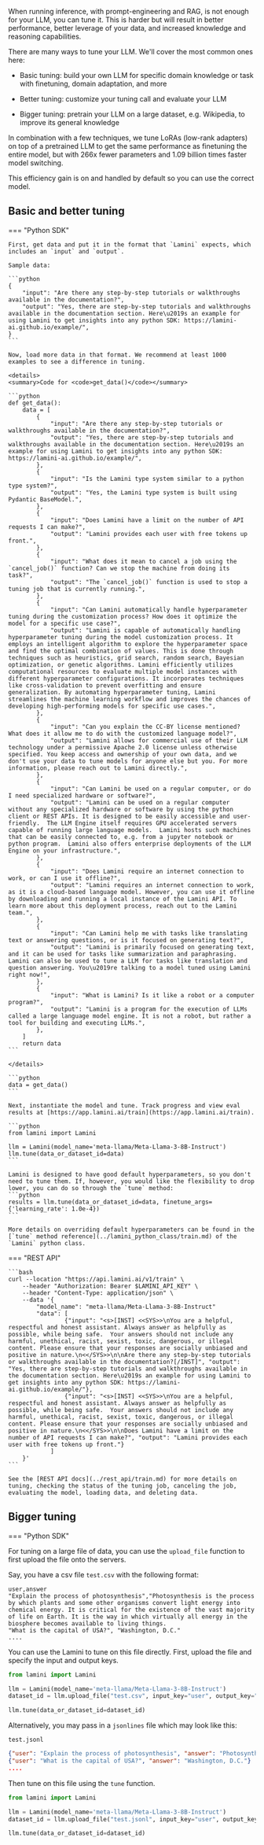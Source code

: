 When running inference, with prompt-engineering and RAG, is not enough for your LLM, you can tune it. This is harder but will result in better performance, better leverage of your data, and increased knowledge and reasoning capabilities.

There are many ways to tune your LLM. We'll cover the most common ones here:

- Basic tuning: build your own LLM for specific domain knowledge or task with finetuning, domain adaptation, and more

- Better tuning: customize your tuning call and evaluate your LLM

- Bigger tuning: pretrain your LLM on a large dataset, e.g. Wikipedia, to improve its general knowledge

In combination with a few techniques, we tune LoRAs (low-rank adapters) on top of a pretrained LLM to get the same performance as finetuning the entire model, but with 266x fewer parameters and 1.09 billion times faster model switching.

This efficiency gain is on and handled by default so you can use the correct model.
## Basic and better tuning

=== "Python SDK"

    First, get data and put it in the format that `Lamini` expects, which includes an `input` and `output`.

    Sample data:

    ```python
    {
        "input": "Are there any step-by-step tutorials or walkthroughs available in the documentation?",
        "output": "Yes, there are step-by-step tutorials and walkthroughs available in the documentation section. Here\u2019s an example for using Lamini to get insights into any python SDK: https://lamini-ai.github.io/example/",
    }
    ```

    Now, load more data in that format. We recommend at least 1000 examples to see a difference in tuning.

    <details>
    <summary>Code for <code>get_data()</code></summary>

    ```python
    def get_data():
        data = [
            {
                "input": "Are there any step-by-step tutorials or walkthroughs available in the documentation?",
                "output": "Yes, there are step-by-step tutorials and walkthroughs available in the documentation section. Here\u2019s an example for using Lamini to get insights into any python SDK: https://lamini-ai.github.io/example/",
            },
            {
                "input": "Is the Lamini type system similar to a python type system?",
                "output": "Yes, the Lamini type system is built using Pydantic BaseModel.",
            },
            {
                "input": "Does Lamini have a limit on the number of API requests I can make?",
                "output": "Lamini provides each user with free tokens up front.",
            },
            {
                "input": "What does it mean to cancel a job using the `cancel_job()` function? Can we stop the machine from doing its task?",
                "output": "The `cancel_job()` function is used to stop a tuning job that is currently running.",
            },
            {
                "input": "Can Lamini automatically handle hyperparameter tuning during the customization process? How does it optimize the model for a specific use case?",
                "output": "Lamini is capable of automatically handling hyperparameter tuning during the model customization process. It employs an intelligent algorithm to explore the hyperparameter space and find the optimal combination of values. This is done through techniques such as heuristics, grid search, random search, Bayesian optimization, or genetic algorithms. Lamini efficiently utilizes computational resources to evaluate multiple model instances with different hyperparameter configurations. It incorporates techniques like cross-validation to prevent overfitting and ensure generalization. By automating hyperparameter tuning, Lamini streamlines the machine learning workflow and improves the chances of developing high-performing models for specific use cases.",
            },
            {
                "input": "Can you explain the CC-BY license mentioned? What does it allow me to do with the customized language model?",
                "output": "Lamini allows for commercial use of their LLM technology under a permissive Apache 2.0 license unless otherwise specified. You keep access and ownership of your own data, and we don't use your data to tune models for anyone else but you. For more information, please reach out to Lamini directly.",
            },
            {
                "input": "Can Lamini be used on a regular computer, or do I need specialized hardware or software?",
                "output": "Lamini can be used on a regular computer without any specialized hardware or software by using the python client or REST APIs. It is designed to be easily accessible and user-friendly.  The LLM Engine itself requires GPU accelerated servers capable of running large language models.  Lamini hosts such machines that can be easily connected to, e.g. from a jupyter notebook or python program.  Lamini also offers enterprise deployments of the LLM Engine on your infrastructure.",
            },
            {
                "input": "Does Lamini require an internet connection to work, or can I use it offline?",
                "output": "Lamini requires an internet connection to work, as it is a cloud-based language model. However, you can use it offline by downloading and running a local instance of the Lamini API. To learn more about this deployment process, reach out to the Lamini team.",
            },
            {
                "input": "Can Lamini help me with tasks like translating text or answering questions, or is it focused on generating text?",
                "output": "Lamini is primarily focused on generating text, and it can be used for tasks like summarization and paraphrasing. Lamini can also be used to tune a LLM for tasks like translation and question answering. You\u2019re talking to a model tuned using Lamini right now!",
            },
            {
                "input": "What is Lamini? Is it like a robot or a computer program?",
                "output": "Lamini is a program for the execution of LLMs called a large language model engine. It is not a robot, but rather a tool for building and executing LLMs.",
            },
        ]
        return data
    ```

    </details>

    ```python
    data = get_data()
    ```

    Next, instantiate the model and tune. Track progress and view eval results at [https://app.lamini.ai/train](https://app.lamini.ai/train).

    ```python
    from lamini import Lamini

    llm = Lamini(model_name='meta-llama/Meta-Llama-3-8B-Instruct')
    llm.tune(data_or_dataset_id=data)
    ```

    Lamini is designed to have good default hyperparameters, so you don't need to tune them. If, however, you would like the flexibility to drop lower, you can do so through the `tune` method:
    ```python
    results = llm.tune(data_or_dataset_id=data, finetune_args={'learning_rate': 1.0e-4})
    ```

    More details on overriding default hyperparameters can be found in the [`tune` method reference](../lamini_python_class/train.md) of the `Lamini` python class.

=== "REST API"

    ```bash
    curl --location "https://api.lamini.ai/v1/train" \
        --header "Authorization: Bearer $LAMINI_API_KEY" \
        --header "Content-Type: application/json" \
        --data '{
            "model_name": "meta-llama/Meta-Llama-3-8B-Instruct"
            "data": [
                    {"input": "<s>[INST] <<SYS>>\nYou are a helpful, respectful and honest assistant. Always answer as helpfully as possible, while being safe.  Your answers should not include any harmful, unethical, racist, sexist, toxic, dangerous, or illegal content. Please ensure that your responses are socially unbiased and positive in nature.\n<</SYS>>\n\nAre there any step-by-step tutorials or walkthroughs available in the documentation?[/INST]", "output": "Yes, there are step-by-step tutorials and walkthroughs available in the documentation section. Here\u2019s an example for using Lamini to get insights into any python SDK: https://lamini-ai.github.io/example/"},
                    {"input": "<s>[INST] <<SYS>>\nYou are a helpful, respectful and honest assistant. Always answer as helpfully as possible, while being safe.  Your answers should not include any harmful, unethical, racist, sexist, toxic, dangerous, or illegal content. Please ensure that your responses are socially unbiased and positive in nature.\n<</SYS>>\n\nDoes Lamini have a limit on the number of API requests I can make?", "output": "Lamini provides each user with free tokens up front."}
                ]
        }'
    ```

    See the [REST API docs](../rest_api/train.md) for more details on tuning, checking the status of the tuning job, canceling the job, evaluating the model, loading data, and deleting data.

## Bigger tuning

=== "Python SDK"

For tuning on a large file of data, you can use the `upload_file` function to first upload the file onto the servers.

Say, you have a csv file `test.csv` with the following format:

```csv
user,answer
"Explain the process of photosynthesis","Photosynthesis is the process by which plants and some other organisms convert light energy into chemical energy. It is critical for the existence of the vast majority of life on Earth. It is the way in which virtually all energy in the biosphere becomes available to living things.
"What is the capital of USA?", "Washington, D.C."
....
```

You can use the Lamini to tune on this file directly. First, upload the file and specify the input and output keys.

```python
from lamini import Lamini

llm = Lamini(model_name='meta-llama/Meta-Llama-3-8B-Instruct')
dataset_id = llm.upload_file("test.csv", input_key="user", output_key="answer")

llm.tune(data_or_dataset_id=dataset_id)
```

Alternatively, you may pass in a `jsonlines` file which may look like this:

`test.jsonl`

```json
{"user": "Explain the process of photosynthesis", "answer": "Photosynthesis is the process by which plants and some other organisms convert light energy into chemical energy. It is critical for the existence of the vast majority of life on Earth. It is the way in which virtually all energy in the biosphere becomes available to living things."}
{"user": "What is the capital of USA?", "answer": "Washington, D.C."}
....
```

Then tune on this file using the `tune` function.

```python
from lamini import Lamini

llm = Lamini(model_name='meta-llama/Meta-Llama-3-8B-Instruct')
dataset_id = llm.upload_file("test.jsonl", input_key="user", output_key="answer")

llm.tune(data_or_dataset_id=dataset_id)
```
